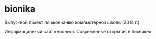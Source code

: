 # bionika

Выпускной проект по окончанию компьютерной школы (2014 г.)

Информационный сайт 
«Бионика. Современные открытия в бионике»
